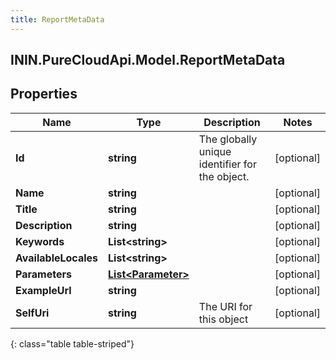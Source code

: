 ```yaml
---
title: ReportMetaData
---
```

## ININ.PureCloudApi.Model.ReportMetaData

## Properties

|Name | Type | Description | Notes|
|------------ | ------------- | ------------- | -------------|
| **Id** | **string** | The globally unique identifier for the object. | [optional] |
| **Name** | **string** |  | [optional] |
| **Title** | **string** |  | [optional] |
| **Description** | **string** |  | [optional] |
| **Keywords** | **List&lt;string&gt;** |  | [optional] |
| **AvailableLocales** | **List&lt;string&gt;** |  | [optional] |
| **Parameters** | [**List&lt;Parameter&gt;**](Parameter.html) |  | [optional] |
| **ExampleUrl** | **string** |  | [optional] |
| **SelfUri** | **string** | The URI for this object | [optional] |
{: class="table table-striped"}


